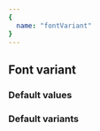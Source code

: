```yaml
---
{
  name: "fontVariant"
}
---
```


## Font variant

### Default values
<!-- defaults.values.start -->

<!-- defaults.values.end -->


### Default variants
<!-- defaults.variants.start -->

<!-- defaults.variants.end -->
